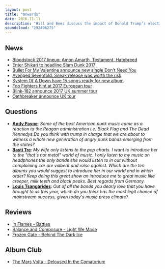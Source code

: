 ```yaml
---
layout: post
title: "Onwards"
date: 2016-11-11
description: "Hill and Beez discuss the impact of Donald Trump’s election on the world of rock & metal, new headliners announced for Bloodstock and Slam Dunk, the new Bullet For My valentine tune, the new album from in Flames plus a catch up on Balance & Composure and Frozen Gate and an in-depth Album Club on the debut album from The Mars Volta, Deloused In The Comatorium. All this and more from the best rock podcast on the planet!"
soundcloud: "292496275"
---
```


## News

- [Bloodstock 2017 lineup: Amon Amarth, Testament, Hatebreed](http://teamrock.com/news/2016-11-06/bloodstock-2017-lineup-amon-amarth-testament-hatebreed)
- [Enter Shikari to headline Slam Dunk 2017](http://teamrock.com/news/2016-11-09/enter-shikari-to-headline-slam-dunk-2017)
- [Bullet For My Valentine announce new single Don't Need You](http://teamrock.com/news/2016-11-03/bullet-for-my-valentine-announce-new-single-dont-need-you)
- [Avenged Sevenfold: Sneak release was worth the risk](http://teamrock.com/news/2016-11-11/avenged-sevenfold-sneak-release-was-worth-the-risk)
- [System Of A Down have 15 songs ready for new album](http://teamrock.com/news/2016-11-09/system-of-a-down-have-15-songs-ready-for-new-album)
- [Foo Fighters hint at 2017 European tour](http://teamrock.com/news/2016-11-08/foo-fighters-hint-at-2017-european-tour)
- [Blink-182 announce 2017 UK summer tour](http://teamrock.com/news/2016-11-07/blink-182-announce-2017-uk-summer-tour)
- [Oathbreaker announce UK tour](http://www.punktastic.com/news/oathbreaker-announce-uk-tour/)


## Questions

- **[Andy Payne](https://www.facebook.com/thatsnotmetalpodcast/photos/a.1814755825417620.1073741828.1814737015419501/1991013497791851/?type=3&comment_id=1991031147790086&comment_tracking=%7B%22tn%22%3A%22R9%22%7D)**: *Some of the best American punk music came as a reaction to the Reagan administration i.e. Black Flag and The Dead Kennedys.Do you think with trump in charge that we are about to witness a whole new generation of angry punk bands emerging from the states?*
- **[Basti Tre](https://www.facebook.com/thatsnotmetalpodcast/photos/a.1814755825417620.1073741828.1814737015419501/1991013497791851/?type=3&comment_id=1991256501100884&comment_tracking=%7B%22tn%22%3A%22R9%22%7D)**: *My wife only listens to the pop charts. I want to introduce her to the "that's not metal" world of music. I only listen to my music on headphones the only bands she would listen to in out without complaining car are volbeat and raise against. Which are the ten albums you would suggest to introduce her in our world and in which order? Keep doing this great show an introduce me to great music like creeper, milk teeth and black peaks. Best regards from Germany.*
- **[Louis Tsangarides](https://www.facebook.com/thatsnotmetalpodcast/photos/a.1814755825417620.1073741828.1814737015419501/1991013497791851/?type=3&comment_id=1991616851064849&comment_tracking=%7B%22tn%22%3A%22R7%22%7D)**: *Out of all the bands you dearly love that you have brought to us this year, which do you think has the most legit chance of mainstream success, given today's music press climate?*


## Reviews

- [In Flames - Battles](https://itunes.apple.com/gb/album/battles/id1156495943)
- [Balance and Composure - Light We Made](https://itunes.apple.com/gb/album/light-we-made/id1155491782)
- [Frozen Gate - Behind The Dark Ice](https://frozengate.bandcamp.com/album/behind-the-dark-ice)


## Album Club

- [The Mars Volta - Deloused In the Comatorium](https://itunes.apple.com/gb/album/deloused-in-the-comatorium/id18334991)
